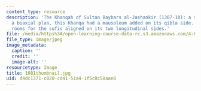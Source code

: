 ```yaml
---
content_type: resource
description: 'The Khanqah of Sultan Baybars al-Jashankir (1307-10): a structure with
  a biaxial plan, this Khanqa had a mausoleum added on its qibla side. It contained
  rooms for the sufis aligned on its two longitudinal sides.'
file: /media/https%3A/open-learning-course-data-rc.s3.amazonaws.com/4-614-religious-architecture-and-islamic-cultures-fall-2002/d4dc1371c020cd4151a41f5c8c58aae8_1081thumbnail.jpg
file_type: image/jpeg
image_metadata:
  caption: ''
  credit: ''
  image-alt: ''
resourcetype: Image
title: 1081thumbnail.jpg
uid: d4dc1371-c020-cd41-51a4-1f5c8c58aae8
---
```


